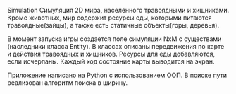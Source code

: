Simulation
Симуляция 2D мира, населённого травоядными и хищниками. Кроме животных, мир содержит ресурсы еды, которыми питаются травоядные(зайцы), а также есть статичные объекты(горы, деревья).

В момент запуска игры создается поле симуляции NхМ с существами (наследники класса Entity). В классах описаны  передвижения по карте и действия травоядных и хищников. Ресурсы для еды добавляются, если исчерпаны. Каждый ход состояние карты выводится на экран.

Приложение написано на Python с использованием ООП. В поиске пути реализован алгоритм поиска в ширину. 
